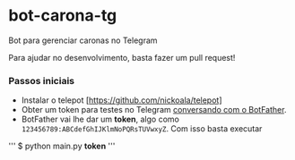 # bot-carona-tg
Bot para gerenciar caronas no Telegram

Para ajudar no desenvolvimento, basta fazer um pull request!

### Passos iniciais

 - Instalar o telepot [https://github.com/nickoala/telepot]
 - Obter um token para testes no Telegram [conversando com o BotFather](https://core.telegram.org/bots).
 - BotFather vai lhe dar um **token**, algo como `123456789:ABCdefGhIJKlmNoPQRsTUVwxyZ`. Com isso basta executar

'''
$ python main.py **token**
'''
